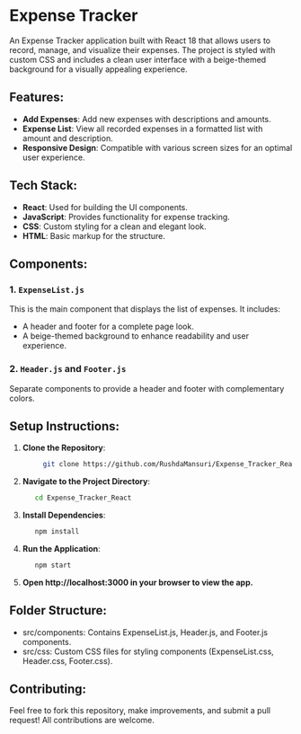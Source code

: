 # Expense Tracker

An Expense Tracker application built with React 18 that allows users to record, manage, and visualize their expenses. The project is styled with custom CSS and includes a clean user interface with a beige-themed background for a visually appealing experience.

## Features: 

- **Add Expenses**: Add new expenses with descriptions and amounts.
- **Expense List**: View all recorded expenses in a formatted list with amount and description.
- **Responsive Design**: Compatible with various screen sizes for an optimal user experience.

## Tech Stack:

- **React**: Used for building the UI components.
- **JavaScript**: Provides functionality for expense tracking.
- **CSS**: Custom styling for a clean and elegant look.
- **HTML**: Basic markup for the structure.

## Components:

### 1. `ExpenseList.js`

This is the main component that displays the list of expenses. It includes:

- A header and footer for a complete page look.
- A beige-themed background to enhance readability and user experience.

### 2. `Header.js` and `Footer.js`

Separate components to provide a header and footer with complementary colors.

## Setup Instructions:

1. **Clone the Repository**:
   ```bash
        git clone https://github.com/RushdaMansuri/Expense_Tracker_React.git
   ```
2. **Navigate to the Project Directory**:
   ```bash
      cd Expense_Tracker_React
   ```
3. **Install Dependencies**:
   ```bash
      npm install
   ```
4. **Run the Application**:
   ```bash
      npm start
   ```
5. **Open http://localhost:3000 in your browser to view the app.**

## Folder Structure:

- src/components: Contains ExpenseList.js, Header.js, and Footer.js components.
- src/css: Custom CSS files for styling components (ExpenseList.css, Header.css, Footer.css).

## Contributing:

Feel free to fork this repository, make improvements, and submit a pull request! All contributions are welcome.
